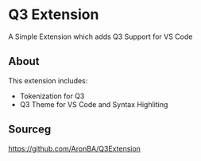 # Q3 Extension
A Simple Extension which adds Q3 Support for VS Code

## About
This extension includes:
- Tokenization for Q3
- Q3 Theme for VS Code and Syntax Highliting

## Sourceg
https://github.com/AronBA/Q3Extension